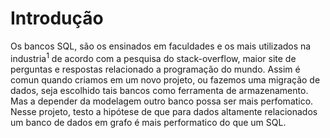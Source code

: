 # Introdução

Os bancos SQL, são os ensinados em faculdades e os mais utilizados na industria<sup>1</sup> de acordo com a pesquisa do stack-overflow, maior site de perguntas e respostas relacionado a programação do mundo. Assim é comun quando criamos em um novo projeto, ou fazemos uma migração de dados, seja escolhido tais bancos como ferramenta de armazenamento. Mas a depender da modelagem outro banco possa ser mais perfomatico. Nesse projeto, testo a hipótese de que para dados altamente relacionados um banco de dados em grafo é mais performatico do que um SQL.
